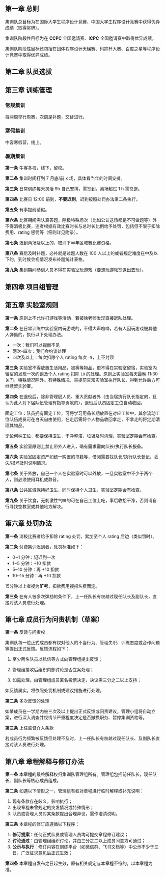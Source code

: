 ## 第一章 总则

集训队总目标为在国际大学生程序设计竞赛、中国大学生程序设计竞赛中获得优异成绩（取得奖牌）。

集训队阶段性目标为在 **CCPC** 全国邀请赛、**ICPC** 全国邀请赛中取得优异成绩。

集训队阶段性目标还包括在团体程序设计天梯赛、码蹄杯大赛、百度之星等程序设计竞赛中取得优异成绩。

## 第二章 队员选拔

<!-- 待补充 -->

## 第三章 训练管理

### 常规集训

每两周举行周赛，次周是补题，交替进行。
<!-- 待完善 -->

### 寒假集训

牛客寒假营，线上。
<!-- 待完善 -->

### 暑期集训

**第一条** 牛客多校，线下，留校。

**第二条** 集训时间打到 7 月底/前 x 场，具体看当年的时间安排。

**第三条** 日常训练每天灵活 9h 自己安排，需签到，离场超过 1 h 需签退。

**第四条** 比赛日 12:00 前到，**不要迟到**，迟到按照处罚办法第二条执行。

**第五条** 有事提前请假。

**第六条** 比赛期间需认真答题，除极特殊场次（比如公认这场都是不可做题等）外不得消极比赛，违者根据有效比赛时长与总时长比例给予处罚，包括但不限于扣除费用、rating 惩罚等（细则详见附录）。

**第七条** 迟到两场及以上的，取消下半年区域赛比赛资格。

**第八条** 赛后及时补题，必补就是过题人数在 100 人以上的或者规定难度在中及以下的，到时候会视情况发布补题统计表格。

**第九条** 集训期间参训人员不得在实验室玩游戏（~~要想玩游戏签退出去玩~~）。

## 第四章 项目组管理

<!-- 待完善 -->

## 第五章 实验室规则

**第一条** 原则上不允许打游戏等活动，若被徐老师发现直接退队处理。

**第二条** 在日常训练中实验室内玩游戏的，不得大声喧哗，若有人因玩游戏被其他人弹劾的，执行以下处理办法。

- 一次：我们可以视而不见
- 两次-四次：我们会约谈处理
- 四次及以上：每次扣除个人 rating 每次 `-5`，上不封顶

**第三条** 实验室不得放置生活用品，被褥等物品，更不得在实验室留宿，实验室内留宿的发现一次约谈及个人 rating 扣除 `10` 的处理。原则上实验室每天最晚 11:30 关门，特殊情况除外。有特殊情况，需提前告知实验室执行队长，得到允许后方可继续留实验室。

**第四条** 在退役后，除非管理层人员、重大贡献者外（由当届执行队长指定的，且认为此人对下届队伍管理有指导贡献的），退役后队员固定工位自动收回。

固定工位：队员拥有固定工位，可将学习用品长期放置在对应工位中，其余流动工位队伍成员可在白天自由使用，在走后需将个人物品收回拿走，不拿走的将定期清理其物品。

无论何种工位，都要保持卫生，干净整洁，垃圾及时清理，实验室定期会有检查。

**第五条** 实验室原则上禁止带外人进入，确有需求需向队长/执行队长报备。

**第六条** 实验室固定资产如统一购置的书籍等，借阅需要找队长/执行队长登记，丢失/损坏及时说明情况。

**第七条** 关于外放，自己一个人在实验室时可以外放，一旦实验室中不少于两个人，则必须使用耳机或静音。

**第八条** 公共区域保持好卫生，同时保持个人卫生，实验室定期会有检查。

**第九条** 关于饮食，无刺激性气味的可在自己工位上吃，事后收拾干净，否则请自行寻找空教室或其他地方解决。

## 第六章 处罚办法

**第一条** 消极比赛者给予扣除 rating 处罚，累加至个人 rating 后边（类似罚时）。

**第二条** 付费集训迟到者，处罚标准如下：

- 0~1 分钟：记迟到一次
- 1~5 分钟：+10 扣款
- 5~10 分钟：再 +10 扣款
- 10~15 分钟：再 +10 扣款

15分钟以上者视为**旷考**，扣款费用视报名费而定。

**第三条** 在有人被多次弹劾的条件下，上一任队长有权越过现任队长及副队长，直接对该人员进行处理。

## 第七章 成员行为问责机制（草案）

**第一条** 反馈与问责权

集训队每一位正式成员都有权对他人的不当行为、管理失职、训练态度或合作问题等提出正式反馈。反馈流程如下：

1. 至少两名队员以私信等方式向管理组提出反馈；

2. 管理组接收后组织内部讨论是否立案处理；

3. 如需处理，由管理组成员匿名投票决定，决议需三分之二以上支持；

如反馈属实，将依照处罚机制或建议措施进行处理。

**第二条** 多次反馈的处理

如某成员在一学期内被三次及以上提出正式反馈或问责建议，管理小组将自动立案，进行深入调查并视情节严重程度决定是否撤换职务、暂停集训资格等。

**第三条** 上任监督介入条款

若成员行为频繁被反馈但处理不及时，上一任队长有权越过现任队长、及副队长直接对该人员进行处理。

## 第八章 章程解释与修订办法

**第一条** 本章程的最终解释权归集训队管理组所有。管理组包括前任队长，现任队长、副队长等核心成员组成。

**第二条** 如遇以下情形之一，管理组有权对章程进行临时解释或补充说明：

1. 现有条款存在歧义，影响执行；
2. 出现章程未曾规定的突发情况或特殊情形；
3. 队员或管理人员对某条款提出合理异议，需作澄清说明。

**第三条** 本章程的修订应遵循以下程序：

1. **修订提案**：任何正式队员或管理人员均可提交章程修订建议；
2. **讨论通过**：由管理组组织讨论，并由三分之二以上成员同意方可通过；
3. **公示与执行**：修订内容在训练平台（如微信群、飞书文档等）中公示不少于三日，广泛征求意见后正式生效；

**第四条** 本章程自发布之日起生效，原有相关规定与本章程不符的，以本章程为准。